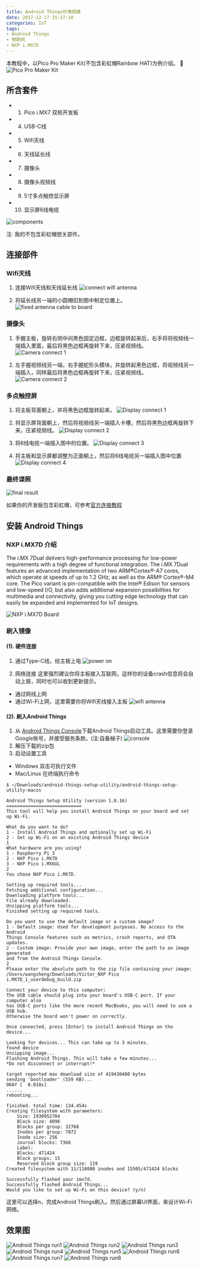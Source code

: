 ```yaml
---
title: Android Things环境搭建
date: 2017-12-17 15:37:10
categories: IoT
tags:
- Android Things
- 物联网
- NXP i.MX7D
---
```


本教程中，以Pico Pro Maker Kit(不包含彩虹帽Rainbow HAT)为例介绍。
![Pico Pro Maker Kit](http://7xsk2b.com1.z0.glb.clouddn.com/image/Pico%20Pro.jpeg)

## 所含套件

- 1. Pico i.MX7 双核开发板
- 4. USB-C线
- 5. Wifi天线
- 6. 天线延长线
- 7. 摄像头
- 8. 摄像头视频线
- 9. 5寸多点触控显示屏
- 10. 显示屏6线电缆

![components](https://developer.android.com/things/images/imx7d-kit/inventory.jpg)

注: 我的不包含彩虹帽想关部件。

## 连接部件

### Wifi天线

1. 连接Wifi天线和天线延长线
![connect wifi antenna](https://developer.android.com/things/images/imx7d-kit/antenna_step1.jpg)

2. 将延长线另一端的小圆帽扣到图中制定位置上。
![fixed antenna cable to board](https://developer.android.com/things/images/imx7d-kit/antenna_step2.jpg)

### 摄像头

1. 手握主板，旋转右侧中间黑色固定边框，边框旋转起来后，右手将将视频线一端插入里面，最后将黑色边框再旋转下来，压紧视频线。
![Camera connect 1](https://developer.android.com/things/images/imx7d-kit/camera_step1.jpg)

2. 左手握视频线另一端，右手握蛇形头模块，并旋转起黑色边框，将视频线另一端插入，同样最后将黑色边框再旋转下来，压紧视频线。
![Camera connect 2](https://developer.android.com/things/images/imx7d-kit/camera_step2.jpg)

### 多点触控屏

1. 将主板背面朝上，并将黑色边框旋转起来。
![Display connect 1](https://developer.android.com/things/images/imx7d-kit/display_step1.jpg)

2. 将显示屏背面朝上，然后将视频线另一端插入卡槽，然后将黑色边框再旋转下来，压紧视频线。
![Display connect 2](https://developer.android.com/things/images/imx7d-kit/display_step2.jpg)

3. 将6线电缆一端插入图中的位置。
![Display connect 3](https://developer.android.com/things/images/imx7d-kit/display_step3.jpg)

4. 将主板和显示屏都调整为正面朝上，然后将6线电缆另一端插入图中位置
![Display connect 4](https://developer.android.com/things/images/imx7d-kit/display_step4.jpg)

### 最终谍照

![final result](http://7xsk2b.com1.z0.glb.clouddn.com/image/Pico%20Pro%20connected.jpeg)

如果你的开发板包含彩虹帽，可参考[官方连接教程](https://developer.android.com/things/hardware/imx7d-kit.html#connect_the_parts)

## 安装 Android Things

### NXP i.MX7D 介绍

The i.MX 7Dual delivers high-performance processing for low-power requirements with a high degree of functional integration. The i.MX 7Dual features an advanced implementation of two ARM®Cortex®-A7 cores, which operate at speeds of up to 1.2 GHz, as well as the ARM® Cortex®-M4 core. The Pico variant is pin-compatible with the Intel® Edison for sensors and low-speed I/O, but also adds additional expansion possibilities for multimedia and connectivity, giving you cutting edge technology that can easily be expanded and implemented for IoT designs.

![NXP i.MX7D Board](https://developer.android.com/things/images/nxp-pico7-board.png)

### 刷入镜像

#### (1). 硬件连接
1. 通过Type-C线，给主板上电
![power on](https://developer.android.com/things/images/pico7-connections.png)

2. 网络连接
这里强烈建议你将主板接入互联网，这样你的设备crash信息将会自动上报，同时也可以收到更新提示。
  - 通过网线上网
  - 通过Wi-Fi上网，这里需要你将Wifi天线接入主板
  ![wifi antenna](https://developer.android.com/things/images/pico7-antenna.png)

#### (2). 刷入Android Things

1. 从 [Android Things Console](https://partner.android.com/things/console/#/tools)下载Android Things启动工具。这里需要你登录Google账号，并接受服务条款。(注:自备梯子)
![console](https://developer.android.com/things/images/console/setup-utility.png)
2. 解压下载的zip包
3. 启动设置工具
  - Windows 双击可执行文件
  - Mac/Linux 在终端执行命令

~~~Shell
$ ~/Downloads/android-things-setup-utility/android-things-setup-utility-macos

Android Things Setup Utility (version 1.0.16)
============================
This tool will help you install Android Things on your board and set up Wi-Fi.

What do you want to do?
1 - Install Android Things and optionally set up Wi-Fi
2 - Set up Wi-Fi on an existing Android Things device
1
What hardware are you using?
1 - Raspberry Pi 3
2 - NXP Pico i.MX7D
3 - NXP Pico i.MX6UL
2
You chose NXP Pico i.MX7D.

Setting up required tools...
Fetching additional configuration...
Downloading platform tools...
File already downloaded.
Unzipping platform tools...
Finished setting up required tools.

Do you want to use the default image or a custom image?
1 - Default image: Used for development purposes. No access to the Android
Things Console features such as metrics, crash reports, and OTA updates.
2 - Custom image: Provide your own image, enter the path to an image generated
and from the Android Things Console.
2
Please enter the absolute path to the zip file containing your image:
/Users/wangsheng/Downloads/Victor_NXP Pico i.MX7D_1_userdebug_build.zip

Connect your device to this computer:
The USB cable should plug into your board's USB-C port. If your computer also
has USB-C ports like the more recent MacBooks, you will need to use a USB hub.
Otherwise the board won't power on correctly.

Once connected, press [Enter] to install Android Things on the device...

Looking for devices... This can take up to 3 minutes.
found device
Unzipping image...
Flashing Android Things. This will take a few minutes...
*Do not disconnect or interrupt!*

target reported max download size of 419430400 bytes
sending 'bootloader' (559 KB)...
OKAY [  0.018s]
......
rebooting...

finished. total time: 134.454s
Creating filesystem with parameters:
    Size: 1930952704
    Block size: 4096
    Blocks per group: 32768
    Inodes per group: 7872
    Inode size: 256
    Journal blocks: 7366
    Label:
    Blocks: 471424
    Block groups: 15
    Reserved block group size: 119
Created filesystem with 11/118080 inodes and 15505/471424 blocks

Successfully flashed your imx7d.
Successfully flashed Android Things...
Would you like to set up Wi-Fi on this device? (y/n)
~~~

这里可以选择n，完成Android Things刷入。然后通过屏幕UI界面，来设计Wi-Fi网络。

## 效果图

![Android Things run1](http://7xsk2b.com1.z0.glb.clouddn.com/image/Android%20Things%20UI1.jpeg)
![Android Things run2](http://7xsk2b.com1.z0.glb.clouddn.com/image/Android%20Things%20UI2.jpeg)
![Android Things run3](http://7xsk2b.com1.z0.glb.clouddn.com/image/Android%20Things%20UI3.jpeg)
![Android Things run4](http://7xsk2b.com1.z0.glb.clouddn.com/image/Android%20Things%20UI4.jpeg)
![Android Things run5](http://7xsk2b.com1.z0.glb.clouddn.com/image/Android%20Things%20UI5.jpeg)
![Android Things run6](http://7xsk2b.com1.z0.glb.clouddn.com/image/Android%20Things%20UI6.jpeg)
![Android Things run7](http://7xsk2b.com1.z0.glb.clouddn.com/image/Android%20Things%20UI7.jpeg)
![Android Things run8](http://7xsk2b.com1.z0.glb.clouddn.com/image/Android%20Things%20UI8.jpeg)


